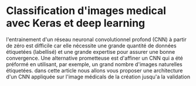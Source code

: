 # Classification d'images medical avec Keras et deep learning

l'entrainement d'un réseau neuronal convolutionnel profond (CNN) à partir de zéro est difficile car elle nécessite une grande quantité de données étiquetées (labellisé) et une grande expertise pour assurer une bonne convergence. Une alternative prometteuse est d'affiner un CNN qui a été préformé en utilisant, par exemple, un grand nombre d'images naturelles étiquetées. dans cette article nous allons vous proposer une architecture d'un CNN appliquée sur l'image médicals de la création jusqu'a la validation 

## 

 
